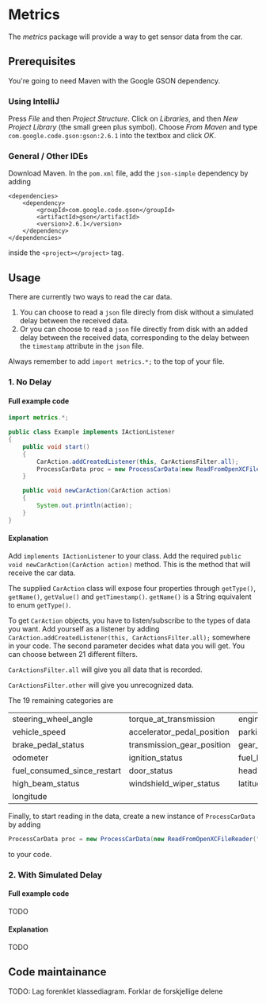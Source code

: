 # Metrics
The *metrics* package will provide a way to get sensor data from the car.

## Prerequisites
You're going to need Maven with the Google GSON dependency.

### Using IntelliJ
Press *File* and then *Project Structure*.
Click on *Libraries*, and then *New Project Library* (the small green plus symbol).
Choose *From Maven* and type
`com.google.code.gson:gson:2.6.1`
into the textbox and click *OK*.

### General / Other IDEs
Download Maven. In the `pom.xml` file, add the `json-simple` dependency by adding
```
<dependencies>
	<dependency>
    	<groupId>com.google.code.gson</groupId>
    	<artifactId>gson</artifactId>
    	<version>2.6.1</version>
    </dependency>
</dependencies>
```
inside the `<project></project>` tag.

## Usage
There are currently two ways to read the car data.

1. You can choose to read a `json` file direcly from disk without a simulated delay between the received data.
2. Or you can choose to read a `json` file directly from disk with an added delay between the received data, corresponding to the delay between the `timestamp` attribute in the `json` file.

Always remember to add `import metrics.*;` to the top of your file.

### 1. No Delay

#### Full example code
```java
import metrics.*;

public class Example implements IActionListener
{
    public void start()
    {
        CarAction.addCreatedListener(this, CarActionsFilter.all);
        ProcessCarData proc = new ProcessCarData(new ReadFromOpenXCFileReader("src/metrics/data1.json"));
    }

    public void newCarAction(CarAction action)
    {
        System.out.println(action);
    }
}
```

#### Explanation

Add `implements IActionListener` to your class. Add the required `public void newCarAction(CarAction action)` method. This is the method that will receive the car data.

The supplied `CarAction` class will expose four properties through `getType()`, `getName()`, `getValue()` and `getTimestamp()`.
`getName()` is a String equivalent to enum `getType()`.

To get `CarAction` objects, you have to listen/subscribe to the types of data you want. Add yourself as a listener by
adding
```CarAction.addCreatedListener(this, CarActionsFilter.all);```
somewhere in your code. The second parameter decides what data you will get. You can choose between 21 different filters.

`CarActionsFilter.all` will give you all data that is recorded.

`CarActionsFilter.other` will give you unrecognized data.

The 19 remaining categories are

<table border="0">
	<tbody>
		<tr>
			<td>steering_wheel_angle</td>
			<td>torque_at_transmission</td>
			<td>engine_speed</td>
		</tr>
		<tr>
			<td>vehicle_speed</td>
			<td>accelerator_pedal_position</td>
			<td>parking_brake_status</td>
		</tr>
		<tr>
			<td>brake_pedal_status</td>
			<td>transmission_gear_position</td>
			<td>gear_lever_position</td>
		</tr>
		<tr>
			<td>odometer</td>
			<td>ignition_status</td>
			<td>fuel_level</td>
		</tr>
		<tr>
			<td>fuel_consumed_since_restart</td>
			<td>door_status</td>
			<td>headlamp_status</td>
		</tr>
		<tr>
			<td>high_beam_status</td>
			<td>windshield_wiper_status</td>
			<td>latitude</td>
		</tr>
		<tr>
			<td>longitude</td>
		</tr>
	</tbody>
</table>

Finally, to start reading in the data, create a new instance of `ProcessCarData` by adding
```java
ProcessCarData proc = new ProcessCarData(new ReadFromOpenXCFileReader("src/metrics/data1.json"));
```
to your code.


### 2. With Simulated Delay

#### Full example code

TODO

#### Explanation

TODO

## Code maintainance

TODO: Lag forenklet klassediagram. Forklar de forskjellige delene